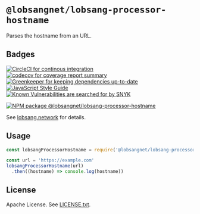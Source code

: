 # `@lobsangnet/lobsang-processor-hostname`

Parses the hostname from an URL.

## Badges

[![CircleCI for continous integration][circleci-badge]][circleci-report]
[![codecov for coverage report summary][codecov-badge]][codecov-report]
[![Greenkeeper for keeping dependencies up-to-date][greenkeeper-badge]][greenkeeper-website]
[![JavaScript Style Guide][standard-badge]][standard-website]
[![Known Vulnerabilities are searched for by SNYK][snyk-badge]][snyk-report]

[![NPM package @lobsangnet/lobsang-processor-hostname][npm-package-badge]][npm-package-website]

See [lobsang.network][website] for details.

## Usage

```js
const lobsangProcessorHostname = require('@lobsangnet/lobsang-processor-hostname')

const url = 'https://example.com'
lobsangProcessorHostname(url)
  .then((hostname) => console.log(hostname))
```

## License

Apache License. See [LICENSE.txt][license].

[circleci-badge]: https://circleci.com/gh/lobsangnet/lobsang.js/tree/master.svg?style=shield
[circleci-report]: https://circleci.com/gh/lobsangnet/lobsang.js/tree/master
[codecov-badge]: https://codecov.io/gh/lobsangnet/lobsang.js/branch/master/graph/badge.svg
[codecov-report]: https://codecov.io/gh/lobsangnet/lobsang.js/tree/master/packages/lobsang-processor-hostname/lib
[greenkeeper-badge]: https://badges.greenkeeper.io/lobsangnet/lobsang.js.svg
[greenkeeper-website]: https://greenkeeper.io/
[license]: https://github.com/lobsangnet/lobsang.js/blob/master/LICENSE.txt
[matrix-js-sdk]: https://www.npmjs.com/package/matrix-js-sdk
[npm-package-badge]: https://nodei.co/npm/@lobsangnet/lobsang-processor-hostname.png
[npm-package-website]: https://npmjs.org/package/@lobsangnet/lobsang-processor-hostname
[snyk-badge]: https://snyk.io/test/github/lobsangnet/lobsang.js/badge.svg
[snyk-report]: https://snyk.io/test/github/lobsangnet/lobsang.js
[standard-badge]: https://img.shields.io/badge/code_style-standard-brightgreen.svg
[standard-website]: https://standardjs.com/
[website]: http://lobsang.network/
